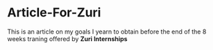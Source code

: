 # Article-For-Zuri
This is an article on my goals I yearn to obtain before the end of the 8 weeks traning offered by <b>Zuri Internships</b>

